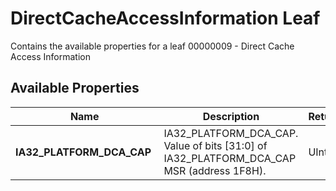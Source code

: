 # DirectCacheAccessInformation Leaf

Contains the available properties for a leaf 00000009 - Direct Cache Access Information

## Available Properties

| Name | Description | Returns | Units |
| --- | --- | --- | --- |
| **IA32_PLATFORM_DCA_CAP** | IA32_PLATFORM_DCA_CAP. Value of bits [31:0] of IA32_PLATFORM_DCA_CAP MSR (address 1F8H). | UInt32 | None |
